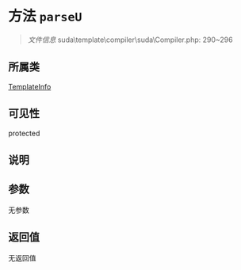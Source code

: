 # 方法 `parseU`

> *文件信息* suda\template\compiler\suda\Compiler.php: 290~296

## 所属类 

[TemplateInfo](../TemplateInfo.md)

## 可见性

 protected 

## 说明



## 参数


无参数


## 返回值

无返回值
